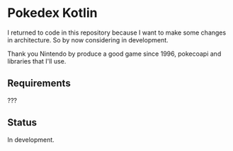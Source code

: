 # Pokedex Kotlin

I returned to code in this repository because I want to make some changes in architecture. So by now considering in development.

Thank you Nintendo by produce a good game since 1996, pokecoapi and libraries that I'll use.

## Requirements
???

## Status
In development.
